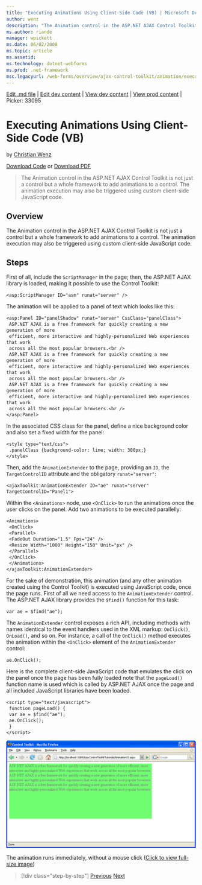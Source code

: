 ```yaml
---
title: "Executing Animations Using Client-Side Code (VB) | Microsoft Docs"
author: wenz
description: "The Animation control in the ASP.NET AJAX Control Toolkit is not just a control but a whole framework to add animations to a control. The animation execution..."
ms.author: riande
manager: wpickett
ms.date: 06/02/2008
ms.topic: article
ms.assetid: 
ms.technology: dotnet-webforms
ms.prod: .net-framework
msc.legacyurl: /web-forms/overview/ajax-control-toolkit/animation/executing-animations-using-client-side-code-vb
---
```

[Edit .md file](C:\Projects\msc\dev\Msc.Www\Web.ASP\App_Data\github\web-forms\overview\ajax-control-toolkit\animation\executing-animations-using-client-side-code-vb.md) | [Edit dev content](http://www.aspdev.net/umbraco#/content/content/edit/24795) | [View dev content](http://docs.aspdev.net/tutorials/web-forms/overview/ajax-control-toolkit/animation/executing-animations-using-client-side-code-vb.html) | [View prod content](http://www.asp.net/web-forms/overview/ajax-control-toolkit/animation/executing-animations-using-client-side-code-vb) | Picker: 33095

Executing Animations Using Client-Side Code (VB)
====================
by [Christian Wenz](https://github.com/wenz)

[Download Code](http://download.microsoft.com/download/f/9/a/f9a26acd-8df4-4484-8a18-199e4598f411/Animation10.vb.zip) or [Download PDF](http://download.microsoft.com/download/6/7/1/6718d452-ff89-4d3f-a90e-c74ec2d636a3/animation10VB.pdf)

> The Animation control in the ASP.NET AJAX Control Toolkit is not just a control but a whole framework to add animations to a control. The animation execution may also be triggered using custom client-side JavaScript code.


## Overview

The Animation control in the ASP.NET AJAX Control Toolkit is not just a control but a whole framework to add animations to a control. The animation execution may also be triggered using custom client-side JavaScript code.

## Steps

First of all, include the `ScriptManager` in the page; then, the ASP.NET AJAX library is loaded, making it possible to use the Control Toolkit:

    <asp:ScriptManager ID="asm" runat="server" />

The animation will be applied to a panel of text which looks like this:

    <asp:Panel ID="panelShadow" runat="server" CssClass="panelClass">
     ASP.NET AJAX is a free framework for quickly creating a new generation of more 
     efficient, more interactive and highly-personalized Web experiences that work 
     across all the most popular browsers.<br />
     ASP.NET AJAX is a free framework for quickly creating a new generation of more 
     efficient, more interactive and highly-personalized Web experiences that work 
     across all the most popular browsers.<br />
     ASP.NET AJAX is a free framework for quickly creating a new generation of more 
     efficient, more interactive and highly-personalized Web experiences that work 
     across all the most popular browsers.<br />
    </asp:Panel>

In the associated CSS class for the panel, define a nice background color and also set a fixed width for the panel:

    <style type="text/css">
     .panelClass {background-color: lime; width: 300px;}
    </style>

Then, add the `AnimationExtender` to the page, providing an `ID`, the `TargetControlID` attribute and the obligatory `runat="server"`:

    <ajaxToolkit:AnimationExtender ID="ae" runat="server" TargetControlID="Panel1">

Within the `<Animations>` node, use `<OnClick>` to run the animations once the user clicks on the panel. Add two animations to be executed parallelly:

    <Animations>
     <OnClick>
     <Parallel>
     <FadeOut Duration="1.5" Fps="24" />
     <Resize Width="1000" Height="150" Unit="px" />
     </Parallel>
     </OnClick>
     </Animations>
    </ajaxToolkit:AnimationExtender>

For the sake of demonstration, this animation (and any other animation created using the Control Toolkit) is executed using JavaScript code, once the page runs. First of all we need access to the `AnimationExtender` control. The ASP.NET AJAX library provides the `$find()` function for this task:

    var ae = $find("ae");

The `AnimationExtender` control exposes a rich API, including methods with names identical to the event handlers used in the XML markup: `OnClick()`, `OnLoad()`, and so on. For instance, a call of the `OnClick()` method executes the animation within the `<OnClick>` element of the `AnimationExtender` control:

    ae.OnClick();

Here is the complete client-side JavaScript code that emulates the click on the panel once the page has been fully loaded note that the `pageLoad()` function name is used which is called by ASP.NET AJAX once the page and all included JavaScript libraries have been loaded.

    <script type="text/javascript">
     function pageLoad() {
     var ae = $find("ae");
     ae.OnClick();
     }
    </script>


[![The animation runs immediately, without a mouse click](executing-animations-using-client-side-code-vb/_static/image2.png)](executing-animations-using-client-side-code-vb/_static/image1.png)

The animation runs immediately, without a mouse click ([Click to view full-size image](executing-animations-using-client-side-code-vb/_static/image3.png))

>[!div class="step-by-step"] [Previous](modifying-animations-from-the-server-side-vb.md) [Next](changing-an-animation-using-client-side-code-vb.md)